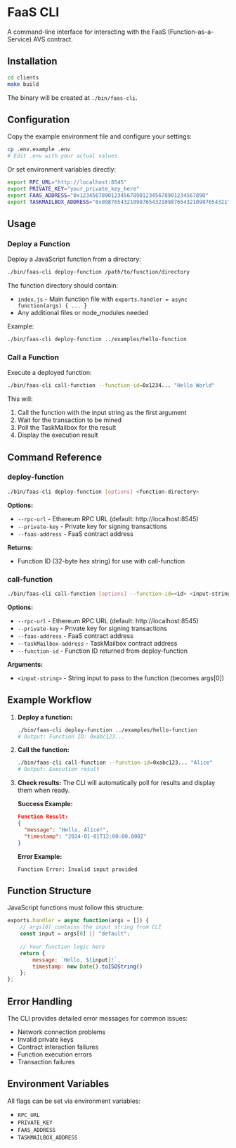 # FaaS CLI

A command-line interface for interacting with the FaaS (Function-as-a-Service) AVS contract.

## Installation

```bash
cd clients
make build
```

The binary will be created at `./bin/faas-cli`.

## Configuration

Copy the example environment file and configure your settings:

```bash
cp .env.example .env
# Edit .env with your actual values
```

Or set environment variables directly:

```bash
export RPC_URL="http://localhost:8545"
export PRIVATE_KEY="your_private_key_here"
export FAAS_ADDRESS="0x1234567890123456789012345678901234567890"
export TASKMAILBOX_ADDRESS="0x0987654321098765432109876543210987654321"
```

## Usage

### Deploy a Function

Deploy a JavaScript function from a directory:

```bash
./bin/faas-cli deploy-function /path/to/function/directory
```

The function directory should contain:
- `index.js` - Main function file with `exports.handler = async function(args) { ... }`
- Any additional files or node_modules needed

Example:
```bash
./bin/faas-cli deploy-function ../examples/hello-function
```

### Call a Function

Execute a deployed function:

```bash
./bin/faas-cli call-function --function-id=0x1234... "Hello World"
```

This will:
1. Call the function with the input string as the first argument
2. Wait for the transaction to be mined
3. Poll the TaskMailbox for the result
4. Display the execution result

## Command Reference

### deploy-function

```bash
./bin/faas-cli deploy-function [options] <function-directory>
```

**Options:**
- `--rpc-url` - Ethereum RPC URL (default: http://localhost:8545)
- `--private-key` - Private key for signing transactions
- `--faas-address` - FaaS contract address

**Returns:**
- Function ID (32-byte hex string) for use with call-function

### call-function

```bash
./bin/faas-cli call-function [options] --function-id=<id> <input-string>
```

**Options:**
- `--rpc-url` - Ethereum RPC URL (default: http://localhost:8545)
- `--private-key` - Private key for signing transactions
- `--faas-address` - FaaS contract address
- `--taskMailbox-address` - TaskMailbox contract address
- `--function-id` - Function ID returned from deploy-function

**Arguments:**
- `<input-string>` - String input to pass to the function (becomes args[0])

## Example Workflow

1. **Deploy a function:**
   ```bash
   ./bin/faas-cli deploy-function ../examples/hello-function
   # Output: Function ID: 0xabc123...
   ```

2. **Call the function:**
   ```bash
   ./bin/faas-cli call-function --function-id=0xabc123... "Alice"
   # Output: Execution result
   ```

3. **Check results:**
   The CLI will automatically poll for results and display them when ready.
   
   **Success Example:**
   ```json
   Function Result:
   {
     "message": "Hello, Alice!",
     "timestamp": "2024-01-01T12:00:00.000Z"
   }
   ```
   
   **Error Example:**
   ```
   Function Error: Invalid input provided
   ```

## Function Structure

JavaScript functions must follow this structure:

```javascript
exports.handler = async function(args = []) {
    // args[0] contains the input string from CLI
    const input = args[0] || "default";
    
    // Your function logic here
    return {
        message: `Hello, ${input}!`,
        timestamp: new Date().toISOString()
    };
};
```

## Error Handling

The CLI provides detailed error messages for common issues:
- Network connection problems
- Invalid private keys
- Contract interaction failures
- Function execution errors
- Transaction failures

## Environment Variables

All flags can be set via environment variables:
- `RPC_URL`
- `PRIVATE_KEY`
- `FAAS_ADDRESS`
- `TASKMAILBOX_ADDRESS`